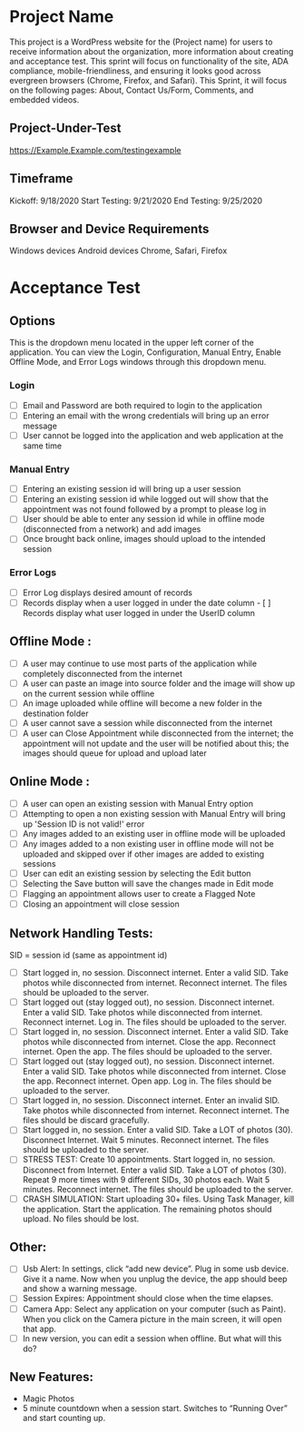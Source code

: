 # Project Name
This project is a WordPress website for the (Project name) for users to receive information about the organization, more information about creating and acceptance test. This sprint will focus on functionality of the site, ADA compliance, mobile-friendliness, and ensuring it looks good across evergreen browsers (Chrome, Firefox, and Safari). This Sprint, it will focus on the following pages: About, Contact Us/Form, Comments, and embedded videos.
## Project-Under-Test
https://Example.Example.com/testingexample
## Timeframe
Kickoff: 9/18/2020
Start Testing: 9/21/2020 
End Testing: 9/25/2020
## Browser and Device Requirements
Windows devices
Android devices
Chrome, Safari, Firefox
# Acceptance Test
## Options
This is the dropdown menu located in the upper left corner of the application. You can view the Login, Configuration, Manual Entry, Enable Offline Mode, and Error Logs windows through this dropdown menu.
### Login
- [ ] Email and Password are both required to login to the application
- [ ] Entering an email with the wrong credentials will bring up an error message
- [ ] User cannot be logged into the application and web application at the same time
### Manual Entry
- [ ] Entering an existing session id will bring up a user session
- [ ] Entering an existing session id while logged out will show that the appointment was not 
found followed by a prompt to please log in
- [ ] User should be able to enter any session id while in offline mode (disconnected from a network) and add images
- [ ] Once brought back online, images should upload to the intended session
### Error Logs
- [ ] Error Log displays desired amount of records
- [ ] Records display when a user logged in under the date column - [ ] Records display what user logged in under the UserID column
## Offline Mode :
- [ ] A user may continue to use most parts of the application while completely disconnected from the internet
- [ ] A user can paste an image into source folder and the image will show up on the current session while offline
- [ ] An image uploaded while offline will become a new folder in the destination folder
- [ ] A user cannot save a session while disconnected from the internet
 - [ ] A user can Close Appointment while disconnected from the internet; the appointment will not update and the user will be notified about this; the images should queue for upload and upload later
## Online Mode :
- [ ] A user can open an existing session with Manual Entry option
- [ ] Attempting to open a non existing session with Manual Entry will bring up 'Session ID is not valid!' error
- [ ] Any images added to an existing user in offline mode will be uploaded
- [ ] Any images added to a non existing user in offline mode will not be uploaded and skipped over if other images are added to existing sessions
- [ ] User can edit an existing session by selecting the Edit button
- [ ] Selecting the Save button will save the changes made in Edit mode
- [ ] Flagging an appointment allows user to create a Flagged Note
- [ ] Closing an appointment will close session
## Network Handling Tests:
SID = session id (same as appointment id)
- [ ] Start logged in, no session. Disconnect internet. Enter a valid SID. Take photos while disconnected from internet. Reconnect internet. The files should be uploaded to the server.
- [ ] Start logged out (stay logged out), no session. Disconnect internet. Enter a valid SID. Take photos while disconnected from internet. Reconnect internet. Log in. The files should be uploaded to the server.
- [ ] Start logged in, no session. Disconnect internet. Enter a valid SID. Take photos while disconnected from internet. Close the app. Reconnect internet. Open the app. The files should be uploaded to the server.
- [ ] Start logged out (stay logged out), no session. Disconnect internet. Enter a valid SID. Take photos while disconnected from internet. Close the app. Reconnect internet. Open app. Log in. The files should be uploaded to the server.
- [ ] Start logged in, no session. Disconnect internet. Enter an invalid SID. Take photos while disconnected from internet. Reconnect internet. The files should be discard gracefully.
- [ ] Start logged in, no session. Enter a valid SID. Take a LOT of photos (30). Disconnect Internet. Wait 5 minutes. Reconnect internet. The files should be uploaded to the server.
- [ ] STRESS TEST: Create 10 appointments. Start logged in, no session. Disconnect from Internet. Enter a valid SID. Take a LOT of photos (30). Repeat 9 more times with 9 different SIDs, 30 photos each. Wait 5 minutes. Reconnect internet. The files should be uploaded to the server.
- [ ] CRASH SIMULATION: Start uploading 30+ files. Using Task Manager, kill the application. Start the application. The remaining photos should upload. No files should be lost.

## Other:
- [ ] Usb Alert: In settings, click “add new device”. Plug in some usb device. Give it a name. Now when you unplug the device, the app should beep and show a warning message.
- [ ] Session Expires: Appointment should close when the time elapses.
- [ ] Camera App: Select any application on your computer (such as Paint). When you click on the Camera picture in the main screen, it will open that app.
- [ ] In new version, you can edit a session when offline. But what will this do?
## New Features:
- Magic Photos
- 5 minute countdown when a session start. Switches to “Running Over” and start
counting up.
